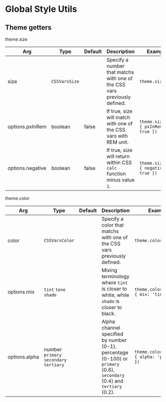 # Global Style Utils

## Theme getters

theme.size

| Arg              | Type          | Default | Description                                                               | Example                              |
| ---------------- | ------------- | ------- | ------------------------------------------------------------------------- | ------------------------------------ |
| size             | `CSSVarsSize` |         | Specify a number that matchs with one of the CSS vars previously defined. | `theme.size(16)`                     |
| options.pxInRem  | boolean       | false   | If true, size will match with one of the CSS vars with REM unit.          | `theme.size(16, { pxInRem: true })`  |
| options.negative | boolean       | false   | If true, size will return within CSS `calc` function minus value `1`.     | `theme.size(16, { negative: true })` |

theme.color

| Arg           | Type                                    | Default | Description                                                                                                             | Example                                      |
| ------------- | --------------------------------------- | ------- | ----------------------------------------------------------------------------------------------------------------------- | -------------------------------------------- |
| color         | `CSSVarsColor`                          |         | Specify a color that matchs with one of the CSS vars previously defined.                                                | `theme.color('main')`                        |
| options.mix   | `tint` `tone` `shade`                   |         | Mixing terminology where `tint` is closer to white, while `shade` is closer to black.                                   | `theme.color('main', { mix: 'tint' })`       |
| options.alpha | number `primary` `secondary` `tertiary` |         | Alpha channel specified by number (0-1), percentage (0-100) or `primary` (0.6), `secondary` (0.4) and `tertiary` (0.2). | `theme.color('main', { alpha: 'primary' }) ` |
